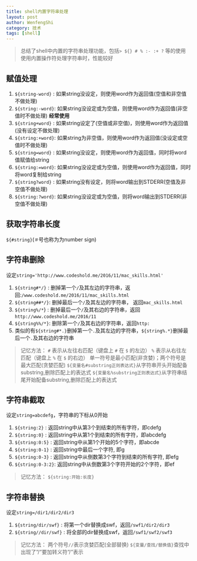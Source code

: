 ```yaml
---
title: shell内置字符串处理
layout: post
author: WenfengShi
category: 技术
tags: [shell]
---
```


> 总结了shell中内置的字符串处理功能，包括`> ${} # % :- :+ ?` 等的使用
> 使用内置操作符处理字符串时，性能较好

## 赋值处理
1. `${string-word}` : 如果string没设定，则使用word作为返回值(空值和非空值不做处理)
2. `${string:-word}`: 如果string没设定或为空值，则使用word作为返回值(非空值时不做处理) **经常使用**
3. `${string+word}` : 如果string设定了(空值或非空值)，则使用word作为返回值(没有设定不做处理)
4. `${string:+word}`: 如果string为非空值，则使用word作为返回值(没设定或空值时不做处理)
5. `${string=word}` : 如果string没设定，则使用word作为返回值，同时将word值赋值给string
6. `${string:=word}`: 如果string没设定或为空值，则使用word作为返回值，同时将word复制给string
7. `${string?word}` : 如果string没有设定，则将word输出到STDERR(空值及非空值不做处理)
8. `${string:?word}`: 如果string没设定或为空值，则将word输出到STDERR(非空值不做处理)

## 获取字符串长度
`${#string}`(`＃`号也称为为number sign)

## 字符串删除
设定`string='http://www.codeshold.me/2016/11/mac_skills.html'`
1. `${string#*/}` : 删掉第一个`/`及其左边的字符串，返回:`/www.codeshold.me/2016/11/mac_skills.html`
2. `${string##*/}`: 删掉最后一个`/`及其左边的字符串， 返回`mac_skills.html`
3. `${string%/*`} : 删掉最后一个`/`及其右边的字符串，返回`http://www.codeshold.me/2016/11`
4. `${string%%/*}`: 删除第一个`/`及其右边的字符串，返回`http:`
5. 类似的有`${string#*.}`删掉第一个`.`及其左边的字符串，`${string%.*}`删掉最后一个`.`及其右边的字符串

> 记忆方法：
> `#` 表示从左往右匹配（键盘上 `#` 在 `$` 的左边）
> `%` 表示从右往左匹配（键盘上 `%` 在 `$` 的右边）
> 单一符号是最小匹配(非贪婪)；两个符号是最大匹配(贪婪匹配)
> `${变量名#substring正则表达式}`从字符串开头开始配备substring,删除匹配上的表达式
> `${变量名%substring正则表达式}`从字符串结尾开始配备substring,删除匹配上的表达式

## 字符串截取
设定`string=abcdefg`，字符串的下标从0开始
1. `${string:2}`    : 返回string中从第3个到结束的所有字符，即cdefg
2. `${string:0}`    : 返回string中从第1个到结束的所有字符，即abcdefg
3. `${string:0:5}`  : 返回string中从第1个开始的5个字符，即abcde
4. `${string:0-1}`  : 返回string中最后一个字符, 即g
4. `${string:0-3}`  : 返回string中从倒数第3个字符到结束的所有字符, 即efg
5. `${string:0-3:2}`: 返回string中从倒数第3个字符开始的2个字符，即ef

> 记忆方法：
> `${string:开始:长度}`

## 字符串替换
设定`string=/dir1/dir2/dir3`
1. `${string/dir/swf}`  : 将第一个dir替换成swf，返回`/swf1/dir2/dir3`
2. `${string//dir/swf}` : 将全部的dir替换成swf，返回`/swf1/swf2/swf3`

> 记忆方法：
> 两个符号`//`表示贪婪匹配(全部替换)
> `${变量/查找/替换值}`查找中出现了”/”要加转义符”\/”表示

